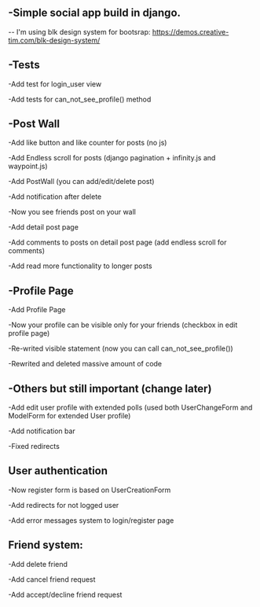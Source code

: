 

-Simple social app build in django.
-

--
I'm using blk design system for bootsrap:
https://demos.creative-tim.com/blk-design-system/

-Tests
-

-Add test for login_user view

-Add tests for can_not_see_profile() method


-Post Wall
-

-Add like button and like counter for posts (no js)

-Add Endless scroll for posts (django pagination + infinity.js and waypoint.js)

-Add PostWall (you can add/edit/delete post)

-Add notification after delete 

-Now you see friends post on your wall

-Add detail post page

-Add comments to posts on detail post page (add endless scroll for comments)

-Add read more functionality to longer posts


-Profile Page
-
-Add Profile Page

-Now your profile can be visible only for your friends (checkbox in edit profile page)

-Re-writed visible statement (now you can call can_not_see_profile())

-Rewrited and deleted massive amount of code


-Others but still important (change later)
-

-Add edit user profile with extended polls (used both UserChangeForm and ModelForm for extended User profile)

-Add notification bar

-Fixed redirects

User authentication
-

-Now register form is based on UserCreationForm

-Add redirects for not logged user

-Add error messages system to login/register page



Friend system:
-

-Add delete friend

-Add cancel friend request

-Add accept/decline friend request





